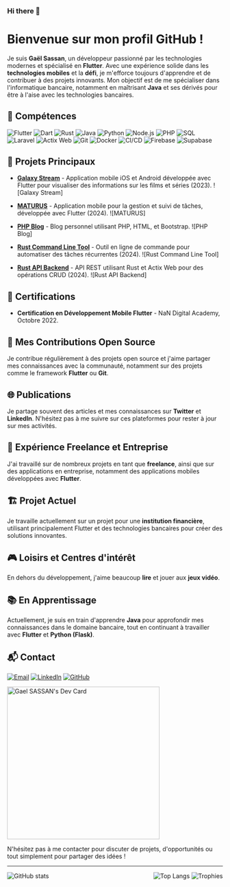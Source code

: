 ### Hi there 👋

# Bienvenue sur mon profil GitHub !

Je suis **Gaël Sassan**, un développeur passionné par les technologies modernes et spécialisé en **Flutter**. Avec une expérience solide dans les **technologies mobiles** et la **défi**, je m'efforce toujours d'apprendre et de contribuer à des projets innovants. Mon objectif est de me spécialiser dans l'informatique bancaire, notamment en maîtrisant **Java** et ses dérivés pour être à l'aise avec les technologies bancaires.

## 🚀 Compétences

<p align="left">
  <img src="https://img.shields.io/badge/Flutter-02569B?style=for-the-badge&logo=flutter&logoColor=white" alt="Flutter" />
  <img src="https://img.shields.io/badge/Dart-0175C2?style=for-the-badge&logo=dart&logoColor=white" alt="Dart" />
  <img src="https://img.shields.io/badge/Rust-000000?style=for-the-badge&logo=rust&logoColor=white" alt="Rust" />
  <img src="https://img.shields.io/badge/Java-007396?style=for-the-badge&logo=java&logoColor=white" alt="Java" />
  <img src="https://img.shields.io/badge/Python-3776AB?style=for-the-badge&logo=python&logoColor=white" alt="Python" />
  <img src="https://img.shields.io/badge/Node.js-43853D?style=for-the-badge&logo=node.js&logoColor=white" alt="Node.js" />
  <img src="https://img.shields.io/badge/PHP-777BB4?style=for-the-badge&logo=php&logoColor=white" alt="PHP" />
  <img src="https://img.shields.io/badge/SQL-4479A1?style=for-the-badge&logo=mysql&logoColor=white" alt="SQL" />
  <img src="https://img.shields.io/badge/Laravel-FF2D20?style=for-the-badge&logo=laravel&logoColor=white" alt="Laravel" />
  <img src="https://img.shields.io/badge/Actix_Web-000000?style=for-the-badge&logo=actix-web&logoColor=white" alt="Actix Web" />
  <img src="https://img.shields.io/badge/Git-F05032?style=for-the-badge&logo=git&logoColor=white" alt="Git" />
  <img src="https://img.shields.io/badge/Docker-2496ED?style=for-the-badge&logo=docker&logoColor=white" alt="Docker" />
  <img src="https://img.shields.io/badge/CI%2FCD-006400?style=for-the-badge&logo=github-actions&logoColor=white" alt="CI/CD" />
  <img src="https://img.shields.io/badge/Firebase-FFCA28?style=for-the-badge&logo=firebase&logoColor=white" alt="Firebase" />
  <img src="https://img.shields.io/badge/Supabase-3ECF8E?style=for-the-badge&logo=supabase&logoColor=white" alt="Supabase" />
</p>

## 🌱 Projets Principaux

- **[Galaxy Stream](https://github.com/ClichyMercury/galaxy-stream)** - Application mobile iOS et Android développée avec Flutter pour visualiser des informations sur les films et séries (2023).
  ![Galaxy Stream]

- **[MATURUS](https://github.com/ClichyMercury/maturus)** - Application mobile pour la gestion et suivi de tâches, développée avec Flutter (2024).
  ![MATURUS]

- **[PHP Blog](https://github.com/ClichyMercury/php-blog)** - Blog personnel utilisant PHP, HTML, et Bootstrap.
  ![PHP Blog]

- **[Rust Command Line Tool](https://github.com/ClichyMercury/rust-cli-tool)** - Outil en ligne de commande pour automatiser des tâches récurrentes (2024).
  ![Rust Command Line Tool]

- **[Rust API Backend](https://github.com/ClichyMercury/rust-api-backend)** - API REST utilisant Rust et Actix Web pour des opérations CRUD (2024).
  ![Rust API Backend]

## 📜 Certifications

- **Certification en Développement Mobile Flutter** - NaN Digital Academy, Octobre 2022.

## 🎨 Mes Contributions Open Source

Je contribue régulièrement à des projets open source et j'aime partager mes connaissances avec la communauté, notamment sur des projets comme le framework **Flutter** ou **Git**.

## 🌐 Publications

Je partage souvent des articles et mes connaissances sur **Twitter** et **LinkedIn**. N'hésitez pas à me suivre sur ces plateformes pour rester à jour sur mes activités.

## 💼 Expérience Freelance et Entreprise

J'ai travaillé sur de nombreux projets en tant que **freelance**, ainsi que sur des applications en entreprise, notamment des applications mobiles développées avec **Flutter**.

## 🏗️ Projet Actuel

Je travaille actuellement sur un projet pour une **institution financière**, utilisant principalement Flutter et des technologies bancaires pour créer des solutions innovantes.

## 🎮 Loisirs et Centres d'intérêt

En dehors du développement, j'aime beaucoup **lire** et jouer aux **jeux vidéo**.

## 📚 En Apprentissage

Actuellement, je suis en train d'apprendre **Java** pour approfondir mes connaissances dans le domaine bancaire, tout en continuant à travailler avec **Flutter** et **Python (Flask)**.

## 📬 Contact

<p align="left">
  <a href="mailto:gaelelscientifico@outlook.com"><img src="https://img.shields.io/badge/Email-D14836?style=for-the-badge&logo=gmail&logoColor=white" alt="Email" /></a>
  <a href="https://www.linkedin.com/in/gael-yad-eugene-sassan-17a69b1b6/"><img src="https://img.shields.io/badge/LinkedIn-0A66C2?style=for-the-badge&logo=linkedin&logoColor=white" alt="LinkedIn" /></a>
  <a href="https://github.com/ClichyMercury"><img src="https://img.shields.io/badge/GitHub-181717?style=for-the-badge&logo=github&logoColor=white" alt="GitHub" /></a>
</p>

<a href="https://app.daily.dev/gaelsassan"><img src="https://api.daily.dev/devcards/v2/Yph9ft4d4r315dV4hdMlv.png?r=888&type=default" width="356" alt="Gael SASSAN's Dev Card"/></a>


N'hésitez pas à me contacter pour discuter de projets, d'opportunités ou tout simplement pour partager des idées !

---

<div align="center">
  <div style="display: flex; justify-content: space-between; align-items: flex-start;">
    <div>
      <img src="https://github-readme-stats.vercel.app/api?username=ClichyMercury&show_icons=true&theme=radical" alt="GitHub stats" />
    </div>
    <div>
      <img src="https://github-readme-stats.vercel.app/api/top-langs/?username=ClichyMercury&layout=compact&theme=radical" alt="Top Langs" />
      <img src="https://github-profile-trophy.vercel.app/?username=ClichyMercury&theme=onedark&margin-w=15&margin-h=15" alt="Trophies" />
    </div>
  </div>
</div>
